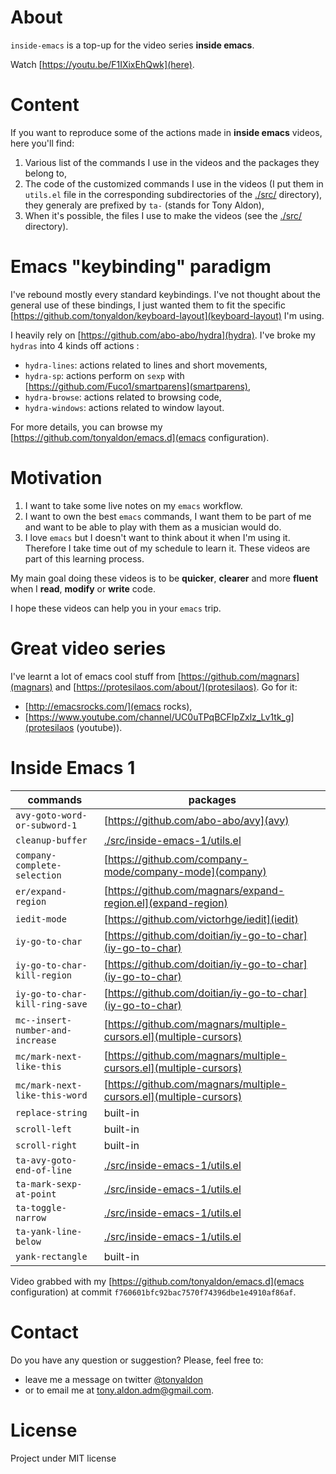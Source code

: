 # About
`inside-emacs` is a top-up for the video series **inside emacs**.

Watch [https://youtu.be/F1IXixEhQwk](here).

# Content

If you want to reproduce some of the actions made in **inside
emacs** videos, here you'll find:

1. Various list of the commands I use in the videos and the packages
   they belong to,
2. The code of the customized commands I use in the videos (I put them
   in `utils.el` file in the corresponding subdirectories of the
   [./src/](src) directory), they generaly are prefixed by `ta-`
   (stands for Tony Aldon),
3. When it's possible, the files I use to make the videos (see the
   [./src/](src) directory).

# Emacs "keybinding" paradigm

I've rebound mostly every standard keybindings. I've not thought about
the general use of these bindings, I just wanted them to fit the
specific [https://github.com/tonyaldon/keyboard-layout](keyboard-layout)
I'm using.

I heavily rely on [https://github.com/abo-abo/hydra](hydra). I've
broke my `hydras` into 4 kinds off actions :

* `hydra-lines`: actions related to lines and short movements,
* `hydra-sp`: actions perform on `sexp` with
  [https://github.com/Fuco1/smartparens](smartparens),
* `hydra-browse`: actions related to browsing code,
* `hydra-windows`: actions related to window layout.

For more details, you can browse my
[https://github.com/tonyaldon/emacs.d](emacs configuration).

# Motivation

1. I want to take some live notes on my `emacs` workflow.
2. I want to own the best `emacs` commands, I want them to be part of me
   and want to be able to play with them as a musician would do.
3. I love `emacs` but I doesn't want to think about it when I'm using
   it. Therefore I take time out of my schedule to learn it. These
   videos are part of this learning process.

My main goal doing these videos is to be **quicker**, **clearer** and
more **fluent** when I **read**, **modify** or **write** code.

I hope these videos can help you in your `emacs` trip.

# Great video series

I've learnt a lot of emacs cool stuff from [https://github.com/magnars](magnars) and
[https://protesilaos.com/about/](protesilaos). Go for it:

* [http://emacsrocks.com/](emacs rocks),
* [https://www.youtube.com/channel/UC0uTPqBCFIpZxlz_Lv1tk_g](protesilaos
  (youtube)).

# Inside Emacs 1

| commands                         | packages                                                           |
|----------------------------------|--------------------------------------------------------------------|
| `avy-goto-word-or-subword-1`     | [https://github.com/abo-abo/avy](avy)                              |
| `cleanup-buffer`                 | [./src/inside-emacs-1/utils.el](customized)                        |
| `company-complete-selection`     | [https://github.com/company-mode/company-mode](company)            |
| `er/expand-region`               | [https://github.com/magnars/expand-region.el](expand-region)       |
| `iedit-mode`                     | [https://github.com/victorhge/iedit](iedit)                        |
| `iy-go-to-char`                  | [https://github.com/doitian/iy-go-to-char](iy-go-to-char)          |
| `iy-go-to-char-kill-region`      | [https://github.com/doitian/iy-go-to-char](iy-go-to-char)          |
| `iy-go-to-char-kill-ring-save`   | [https://github.com/doitian/iy-go-to-char](iy-go-to-char)          |
| `mc--insert-number-and-increase` | [https://github.com/magnars/multiple-cursors.el](multiple-cursors) |
| `mc/mark-next-like-this`         | [https://github.com/magnars/multiple-cursors.el](multiple-cursors) |
| `mc/mark-next-like-this-word`    | [https://github.com/magnars/multiple-cursors.el](multiple-cursors) |
| `replace-string`                 | built-in                                                           |
| `scroll-left`                    | built-in                                                           |
| `scroll-right`                   | built-in                                                           |
| `ta-avy-goto-end-of-line`        | [./src/inside-emacs-1/utils.el](customized)                        |
| `ta-mark-sexp-at-point`          | [./src/inside-emacs-1/utils.el](customized)                        |
| `ta-toggle-narrow`               | [./src/inside-emacs-1/utils.el](customized)                        |
| `ta-yank-line-below`             | [./src/inside-emacs-1/utils.el](customized)                        |
| `yank-rectangle`                 | built-in                                                           |

Video grabbed with my [https://github.com/tonyaldon/emacs.d](emacs
configuration) at commit `f760601bfc92bac7570f74396dbe1e4910af86af`.

# Contact

Do you have any question or suggestion? Please, feel free to:
* leave me a message on twitter <a
href="http://www.twitter.com/tonyaldon">@tonyaldon</a>
* or to email me at tony.aldon.adm@gmail.com.

# License
Project under MIT license
